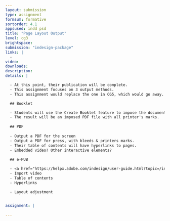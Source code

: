 ```yaml
---
layout: submission
type: assignment
formsum: formative
sortorder: 4.1
appsused: indd psd
title: "Page Layout Output"
level: cg3
brightspace: 
submission: "indesign-package"
links: |
  - 
video: 
downloads: 
description: 
details: |

  - At this point, their publication will be complete.
  - This assignment focuses on 3 output methods.
  - This assignment would replace the one in CG5, which would go away.

  ## Booklet

  - Students will use the Create Booklet feature to impose the document pages.
  - The result will be an imposed PDF file with all printer's marks.
  
  ## PDF
  
  - Output a PDF for the screen
  - Output a PDF for press, with bleeds & printers marks.
  - Their table of contents will have hyperlinks to pages.
  - Embedded video? Other interactive elements?
  
  ## e-PUB

  - <a href="https://helpx.adobe.com/indesign/user-guide.html?topic=/indesign/morehelp/interactivity.ug.js" title="xx" target="_blank">Interactivity</a>
  - Import video
  - Table of contents
  - Hyperlinks

  - Layout adjustment
  

assignment: |
  
---
```

